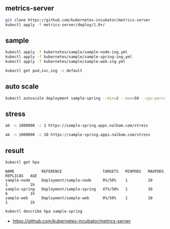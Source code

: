 ## metrics-server
```bash
git clone https://github.com/kubernetes-incubator/metrics-server
kubectl apply -f metrics-server/deploy/1.8+/
```

## sample
```bash
kubectl apply -f kubernetes/sample/sample-node-ing.yml
kubectl apply -f kubernetes/sample/sample-spring-ing.yml
kubectl apply -f kubernetes/sample/sample-web-ing.yml

kubectl get pod,svc,ing -n default
```

## auto scale
```bash
kubectl autoscale deployment sample-spring --min=2 --max=50 --cpu-percent=50
```

## stress
```bash
ab -n 1000000 -c 1 https://sample-spring.apps.nalbam.com/stress

ab -n 1000000 -c 10 https://sample-spring.apps.nalbam.com/stress
```

## result
```bash
kubectl get hpa
```
```
NAME            REFERENCE                  TARGETS   MINPODS   MAXPODS   REPLICAS   AGE
sample-node     Deployment/sample-node     0%/50%    1         10        1          1h
sample-spring   Deployment/sample-spring   47%/50%   1         30        6          1h
sample-web      Deployment/sample-web      0%/50%    1         10        1          1h
```

```bash
kubectl describe hpa sample-spring
```

* https://github.com/kubernetes-incubator/metrics-server
